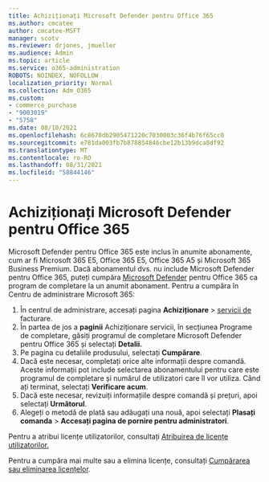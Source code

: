 ```yaml
---
title: Achiziționați Microsoft Defender pentru Office 365
ms.author: cmcatee
author: cmcatee-MSFT
manager: scotv
ms.reviewer: drjones, jmueller
ms.audience: Admin
ms.topic: article
ms.service: o365-administration
ROBOTS: NOINDEX, NOFOLLOW
localization_priority: Normal
ms.collection: Adm_O365
ms.custom:
- commerce_purchase
- "9003019"
- "5758"
ms.date: 08/10/2021
ms.openlocfilehash: 6c8670db2905471220c7030003c36f4b76f65cc0
ms.sourcegitcommit: e781da003fb7b878854846cbe12b13b9dca8df92
ms.translationtype: MT
ms.contentlocale: ro-RO
ms.lasthandoff: 08/31/2021
ms.locfileid: "58844146"
---
```

# <a name="purchase-microsoft-defender-for-office-365"></a>Achiziționați Microsoft Defender pentru Office 365

Microsoft Defender pentru Office 365 este inclus în anumite abonamente, cum ar fi Microsoft 365 E5, Office 365 E5, Office 365 A5 și Microsoft 365 Business Premium. Dacă abonamentul dvs. nu include Microsoft Defender pentru Office 365, puteți cumpăra [Microsoft Defender](https://docs.microsoft.com/microsoft-365/security/office-365-security/office-365-atp) pentru Office 365 ca program de completare la un anumit abonament. Pentru a cumpăra în Centru de administrare Microsoft 365:

1. În centrul de administrare, accesați pagina **Achiziționare**  >  [servicii de](https://go.microsoft.com/fwlink/p/?linkid=868433) facturare.
2. În partea de jos a **paginii** Achiziționare servicii, în secțiunea Programe de completare, găsiți programul de completare Microsoft Defender pentru Office 365 și selectați **Detalii.** 
3. Pe pagina cu detaliile produsului, selectați **Cumpărare**.
4. Dacă este necesar, completați orice alte informații despre comandă. Aceste informații pot include selectarea abonamentului pentru care este programul de completare și numărul de utilizatori care îl vor utiliza. Când ați terminat, selectați **Verificare acum**.
5. Dacă este necesar, revizuiți informațiile despre comandă și prețuri, apoi selectați **Următorul**.
6. Alegeți o metodă de plată sau adăugați una nouă, apoi selectați **Plasați comanda**  >  **Accesați pagina de pornire pentru administratori**.

Pentru a atribui licențe utilizatorilor, consultați [Atribuirea de licențe utilizatorilor.](https://docs.microsoft.com/microsoft-365/admin/manage/assign-licenses-to-users)

Pentru a cumpăra mai multe sau a elimina licențe, consultați [Cumpărarea sau eliminarea licențelor](https://docs.microsoft.com/microsoft-365/commerce/licenses/buy-licenses#buy-or-remove-licenses-for-your-business-subscription).